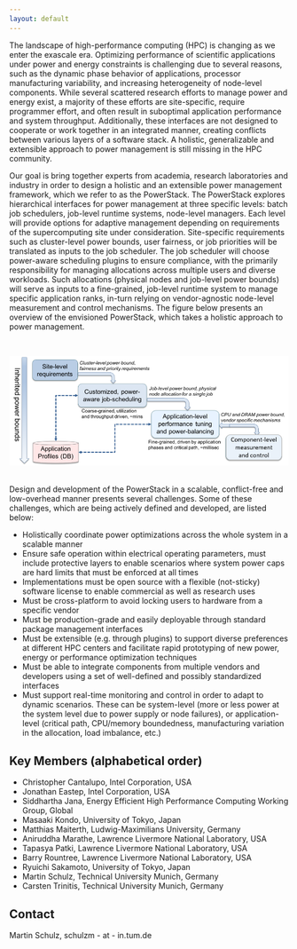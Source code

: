 ```yaml
---
layout: default
---
```

The landscape of high-performance computing (HPC) is changing as we enter the exascale era. Optimizing performance of scientific applications under power and energy constraints is challenging due to several reasons, such as the dynamic phase behavior of applications, processor manufacturing variability, and increasing heterogeneity of node-level components. While several scattered research efforts to manage power and energy exist, a majority of these efforts are site-specific, require programmer effort, and often result in suboptimal application performance and system throughput. Additionally, these interfaces are not designed to cooperate or work together in an integrated manner, creating conflicts between various layers of a software stack. A holistic, generalizable and extensible approach to power management is still missing in the HPC community.

Our goal is bring together experts from academia, research laboratories and industry in order to design a holistic and an extensible power management framework, which we refer to as the PowerStack. The PowerStack explores hierarchical interfaces for power management at three specific levels: batch job schedulers, job-level runtime systems, node-level managers. Each level will provide options for adaptive management depending on requirements of the supercomputing site under consideration. Site-specific requirements such as cluster-level power bounds, user fairness, or job priorities will be translated as inputs to the job scheduler. The job scheduler will choose power-aware scheduling plugins to ensure compliance, with the primarily responsibility for managing allocations across multiple users and diverse workloads. Such allocations (physical nodes and job-level power bounds) will serve as inputs to a fine-grained, job-level runtime system to manage specific application ranks, in-turn relying on vendor-agnostic node-level measurement and control mechanisms. The figure below presents an overview of the envisioned PowerStack, which takes a holistic approach to power management.

<br/>

![](PowerStack_v2.png)

<br/>
Design and development of the PowerStack in a scalable, conflict-free and low-overhead manner presents several challenges. Some of these challenges, which are being actively defined and developed, are listed below:

* Holistically coordinate power optimizations across the whole system in a scalable manner
* Ensure safe operation within electrical operating parameters, must include protective layers to enable scenarios where system power caps are hard limits that must be enforced at all times
* Implementations must be open source with a flexible (not-sticky) software license to enable commercial as well as research uses
* Must be cross-platform to avoid locking users to hardware from a specific vendor
* Must be production-grade and easily deployable through standard package management interfaces
* Must be extensible (e.g. through plugins) to support diverse preferences at different HPC centers and facilitate rapid prototyping of new power, energy or performance optimization techniques
* Must be able to integrate components from multiple vendors and developers using a set of well-defined and possibly standardized interfaces
* Must support real-time monitoring and control in order to adapt to dynamic scenarios. These can be system-level (more or less power at the system level due to power supply or node failures), or application-level (critical path, CPU/memory boundedness, manufacturing variation in the allocation, load imbalance, etc.)


## [](#header-2)Key Members (alphabetical order)

* Christopher Cantalupo, Intel Corporation, USA
* Jonathan Eastep, Intel Corporation, USA
* Siddhartha Jana, Energy Efficient High Performance Computing Working Group, Global
* Masaaki Kondo, University of Tokyo, Japan
* Matthias Maiterth, Ludwig-Maximilians University, Germany
* Aniruddha Marathe, Lawrence Livermore National Laboratory, USA
* Tapasya Patki, Lawrence Livermore National Laboratory, USA
* Barry Rountree, Lawrence Livermore National Laboratory, USA
* Ryuichi Sakamoto, University of Tokyo, Japan
* Martin Schulz, Technical University Munich, Germany
* Carsten Trinitis, Technical University Munich, Germany

## [](#header-3)Contact

Martin Schulz, schulzm - at - in.tum.de

